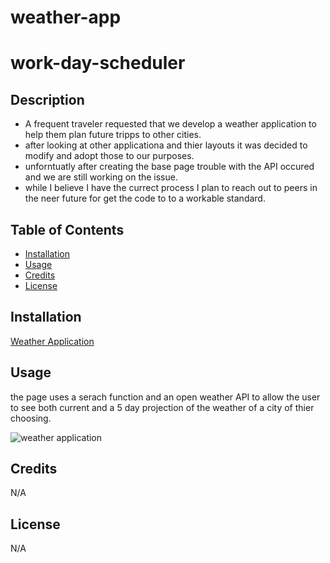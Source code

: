 # weather-app
# work-day-scheduler

## Description


- A frequent traveler requested that we develop a weather application to help them plan future tripps to other cities.
- after looking at other applicationa and thier layouts it was decided to modify and adopt those to our purposes.
- unforntuatly after creating the base page trouble with the API occured and we are still working on the issue.
- while I believe I have the currect process I plan to reach out to peers in the neer future for get the code to to a workable standard.

## Table of Contents 

- [Installation](#installation)
- [Usage](#usage)
- [Credits](#credits)
- [License](#license)

## Installation


[Weather Application](https://crowtrooper202.github.io/work-day-scheduler/)


## Usage

the page uses a serach function and an open weather API to allow the user to see both current and a 5 day projection of the weather of a city of thier choosing.

![weather application](./pictures/day-scheduler.PNG)



## Credits

N/A

## License

N/A